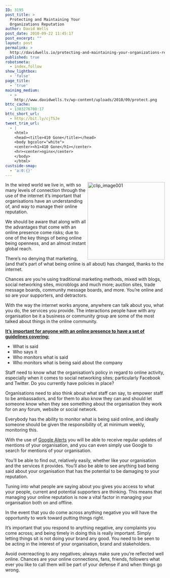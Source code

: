 ```yaml
---
ID: 3195
post_title: >
  Protecting and Maintaining Your
  Organizations Reputation
author: David Wells
post_date: 2010-09-22 11:45:17
post_excerpt: ""
layout: post
permalink: >
  http://davidwells.io/protecting-and-maintaining-your-organizations-reputation/
published: true
robotsmeta:
  - index,follow
show_lightbox:
  - 'false'
page_title:
  - 'true'
mainimg_medium:
  - >
    http://www.davidwells.tv/wp-content/uploads/2010/09/protect.png
bttc_cache:
  - 1303276708:17
bttc_short_url:
  - http://bit.ly/cjTSJe
tweet_trim_url:
  - |
    <html>
    <head><title>410 Gone</title></head>
    <body bgcolor="white">
    <center><h1>410 Gone</h1></center>
    <hr><center>nginx</center>
    </body>
    </html>
custside-smap:
  - 'a:0:{}'
---
```

<a href="http://www.davidwells.tv/wp-content/uploads/2010/09/clip_image001.jpg"><img style="margin: 0px 0px 0px 5px; display: inline; border: 0px;" title="clip_image001" src="http://www.davidwells.tv/wp-content/uploads/2010/09/clip_image001_thumb.jpg" alt="clip_image001" width="244" height="244" align="right" border="0" /></a>In the wired world we live in, with so many levels of connection through the use of the internet it’s important that organisations have an understanding of, and way to manage their online reputation.

We should be aware that along with all the advantages that come with an online presence come risks; due to one of the key things of being online being openness, and an almost instant global reach.

There’s no denying that marketing, (and that’s part of what being online is all about) has changed, thanks to the internet.

Chances are you’re using traditional marketing methods, mixed with blogs, social networking sites, microblogs and much more; auction sites, trade message boards, community message boards, and more. You’re online and so are your supporters, and detractors.

With the way the internet works anyone, anywhere can talk about you, what you do, the services you provide. The interactions people have with any organisation be it a business or community group are some of the most talked about things in the online community.

<strong><span style="text-decoration: underline;">It’s important for anyone with an online presence to have a set of guidelines covering:</span></strong>
<ul>
	<li>What is said</li>
	<li>Who says it</li>
	<li>Who monitors what is said</li>
	<li>Who monitors what is being said about the company</li>
</ul>
<!--more-->
Staff need to know what the organisation’s policy in regard to online activity, especially when it comes to social networking sites; particularly Facebook and Twitter. Do you currently have policies in place?

Organisations need to also think about what staff can say, to empower staff to be ambassadors, and for them to also know they can and should let someone know when they see something about the organisation they work for on any forum, website or social network.

Everybody has the ability to monitor what is being said online, and ideally someone should be given the responsibility of, at minimum weekly, monitoring this.

With the use of <a href="http://en.wikipedia.org/wiki/Google_Alerts">Google Alerts</a> you will be able to receive regular updates of mentions of your organisation, and you can even simply use Google to search for mentions of your organisation.

You’ll be able to find out, relatively easily, whether like your organisation and the services it provides. You’ll also be able to see anything bad being said about your organisation that has the potential to be damaging to your reputation.

Tuning into what people are saying about you gives you access to what your people, current and potential supporters are thinking. This means that managing your online reputation is now a vital factor in managing your organisation both on and offline.

In the event that you do come across anything negative you will have the opportunity to work toward putting things right.

It’s important that you respond to anything negative, any complaints you come across; and being timely in doing this is really important. Simply letting things sit is not doing your brand any good. You need to be seen to be acting in the interest of your organisation, brand and stakeholders.

Avoid overreacting to any negatives; always make sure you’re reflected well online. Chances are your online connections, fans, friends, followers what ever you like to call them will be part of your defense if and when things go wrong.